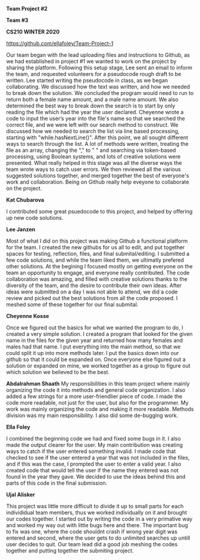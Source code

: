 **Team Project #2**

**Team #3**

**CS210 WINTER 2020**

https://github.com/ellafoley/Team-Project-1

Our team began with the lead uploading files and instructions to Github, as we had established in project #1 we wanted to work on the project by sharing the platform. Following this setup stage, Lee sent an email to inform the team, and requested volunteers for a pseudocode rough draft to be written. Lee started writing the pseudocode in class, as we began collaborating. We discussed how the text was written, and how we needed to break down the solution. We concluded the program would need to run to return both a female name amount, and a male name amount. We also determined the best way to break down the search is to start by only reading the file which had the year the user declared. Cheyenne wrote a code to input the user’s year into the file's name so that we searched the correct file, and we were left with our search method to construct. We discussed how we needed to search the list via line based processing, starting with "while.hasNextLine()". After this point, we all sought different ways to search through the list. A lot of methods were written, treating the file as an array, changing the "," to " " and searching via token-based processing, using Boolean systems, and lots of creative solutions were presented. What really helped in this stage was all the diverse ways the team wrote ways to catch user errors. We then reviewed all the various suggested solutions together, and merged together the best of everyone's work and collaboration. Being on Github really help eveyone to collaborate on the project.

**Kat Chubarova**

I contributed some great psuedocode to this project, and helped by offering up new code solutions.

**Lee Janzen**

Most of what I did on this project was making Github a functional platform for the team. I created the new githubs for us all to edit, and put together spaces for testing, reflection, files, and final submital/editing. I submitted a few code solutions, and while the team liked them, we ultimatly prefered other solutions. At the begining I focused mostly on getting everyone on the team an opportunity to engage, and everyone really contributed. The code collaboration was amazing, and filled with creative solutions thanks to the diversity of the team, and the desire to contribute their own ideas. After ideas were submitted on a day I was not able to attend, we did a code review and picked out the best solutions from all the code proposed. I meshed some of these together for our final submital.

**Cheyenne Kosse**

Once we figured out the basics for what we wanted the program to do, I created a very simple solution. I created a program that looked for the given name in the files for the given year and returned how many females and males had that name. I put everything into the main method, so that we could split it up into more methods later. I put the basics down into our github so that it could be expanded on. Once everyone else figured out a solution or expanded on mine, we worked together as a group to figure out which solution we believed to be the best. 

**Abdalrahman Shaath**
My responsibilities in this team project where mainly organizing the code it into methods and general code organization. I also added a few strings for a more user-friendlier piece of code. I made the code more readable, not just for the user, but also for the programmer. My work was mainly organizing the code and making it more readable. Methods division was my main responsibility. I also did some de-bugging work.


**Ella Foley**

I combined the beginning code we had and fixed some bugs in it. I also made the output clearer for the user. My main contribution was creating ways to catch if the user entered something invalid. I made code that checked to see if the user entered a year that was not included in the files, and if this was the case, I prompted the user to enter a valid year. I also created code that would tell the user if the name they entered was not found in the year they gave. We decided to use the ideas behind this and parts of this code in the final submission.

**Ujal Alisker**

This project was little more difficult to divide it up to small parts for each individidual team members, thus we worked individually on it and brought our codes together. I started out by writing the code in a very primative way and worked my way out with little bugs here and there. The important bug to fix was one, where the code shouldnt crash if wrong year digit was entered and second, where the user gets to do unlimited searches up untill user decides to quit. Our team lead did a good job meshing the codes together and putting together the submiting project.
